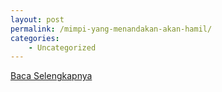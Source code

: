 ```yaml
---
layout: post
permalink: /mimpi-yang-menandakan-akan-hamil/
categories:
    - Uncategorized
---
```


[Baca Selengkapnya](/02)